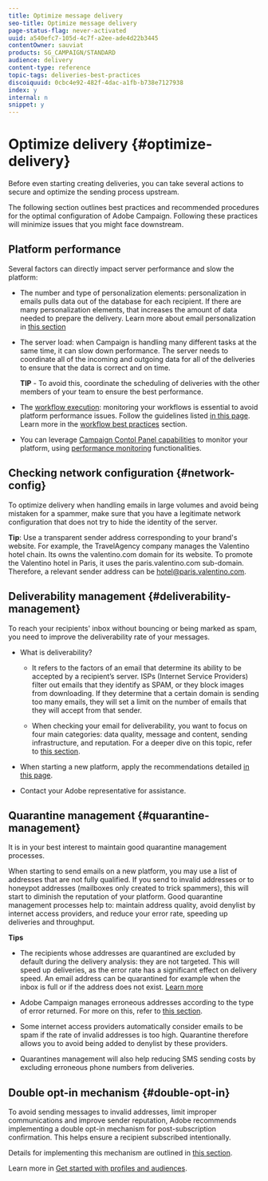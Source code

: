 ```yaml
---
title: Optimize message delivery
seo-title: Optimize message delivery
page-status-flag: never-activated
uuid: a540efc7-105d-4c7f-a2ee-ade4d22b3445
contentOwner: sauviat
products: SG_CAMPAIGN/STANDARD
audience: delivery
content-type: reference
topic-tags: deliveries-best-practices
discoiquuid: 0cbc4e92-482f-4dac-a1fb-b738e7127938
index: y
internal: n
snippet: y
---
```


# Optimize delivery {#optimize-delivery}

Before even starting creating deliveries, you can take several actions to secure and optimize the sending process upstream.

The following section outlines best practices and recommended procedures for the optimal configuration of Adobe Campaign. Following these practices will minimize issues that you might face downstream.

## Platform performance

Several factors can directly impact server performance and slow the platform:

* The number and type of personalization elements: personalization in emails pulls data out of the database for each recipient. If there are many personalization elements, that increases the amount of data needed to prepare the delivery.  Learn more about email personalization in [this section](../../designing/using/personalization.md)

* The server load: when Campaign is handling many different tasks at the same time, it can slow down performance. The server needs to coordinate all of the incoming and outgoing data for all of the deliveries to ensure that the data is correct and on time.

    **TIP** - To avoid this, coordinate the scheduling of deliveries with the other members of your team to ensure the best performance.

* The [workflow execution](../../automating/using/about-workflow-execution.md): monitoring your workflows is essential to avoid platform performance issues. Follow the guidelines listed [in this page](../../automating/using/monitoring-workflow-execution.md). Learn more in the [workflow best practices](../../automating/using/best-practices-workflows.md) section.

* You can leverage [Campaign Contol Panel capabilities](https://docs.adobe.com/content/help/en/control-panel/using/discover-control-panel/key-features.html) to monitor your platform, using [performance monitoring](https://docs.adobe.com/content/help/en/control-panel/using/performance-monitoring/about-performance-monitoring.html) functionalities.

## Checking network configuration {#network-config}

To optimize delivery when handling emails in large volumes and avoid being mistaken for a spammer, make sure that you have a legitimate network configuration that does not try to hide the identity of the server.

**Tip**:  Use a transparent sender address corresponding to your brand's website. For example, the TravelAgency company manages the Valentino hotel chain. Its owns the valentino.com domain for its website. To promote the Valentino hotel in Paris, it uses the paris.valentino.com sub-domain. Therefore, a relevant sender address can be hotel@paris.valentino.com.

## Deliverability management {#deliverability-management}

To reach your recipients' inbox without bouncing or being marked as spam, you need to improve the deliverability rate of your messages.

* What is deliverability?

    * It refers to the factors of an email that determine its ability to be accepted by a recipient’s server. ISPs (Internet Service Providers) filter out emails that they identify as SPAM, or they block images from downloading. If they determine that a certain domain is sending too many emails, they will set a limit on the number of emails that they will accept from that sender.

    * When checking your email for deliverability, you want to focus on four main categories: data quality, message and content, sending infrastructure, and reputation. For a deeper dive on this topic, refer to [this section](../../sending/using/about-deliverability.md).

* When starting a new platform, apply the recommendations detailed [in this page](../../sending/using/starting-new-platform.md).

* Contact your Adobe representative for assistance.

## Quarantine management {#quarantine-management}

It is in your best interest to maintain good quarantine management processes.

When starting to send emails on a new platform, you may use a list of addresses that are not fully qualified. If you send to invalid addresses or to honeypot addresses (mailboxes only created to trick spammers), this will start to diminish the reputation of your platform. Good quarantine management processes help to: maintain address quality, avoid denylist by internet access providers, and reduce your error rate, speeding up deliveries and throughput.

**Tips**

* The recipients whose addresses are quarantined are excluded by default during the delivery analysis: they are not targeted. This will speed up deliveries, as the error rate has a significant effect on delivery speed. An email address can be quarantined for example when the inbox is full or if the address does not exist. [Learn more](../../sending/using/understanding-quarantine-management.md#identifying-quarantined-addresses)

* Adobe Campaign manages erroneous addresses according to the type of error returned. For more on this, refer to [this section](../../sending/using/understanding-quarantine-management.md).

* Some internet access providers automatically consider emails to be spam if the rate of invalid addresses is too high. Quarantine therefore allows you to avoid being added to denylist by these providers.

* Quarantines management will also help reducing SMS sending costs by excluding erroneous phone numbers from deliveries. 

## Double opt-in mechanism {#double-opt-in}

To avoid sending messages to invalid addresses, limit improper communications and improve sender reputation, Adobe recommends implementing a double opt-in mechanism for post-subscription confirmation. This helps ensure a recipient subscribed intentionally.

Details for implementing this mechanism are outlined in [this section](../../audiences/using/about-opt-in-and-opt-out-in-campaign.md).

Learn more in [Get started with profiles and audiences](../../audiences/using/get-started-profiles-and-audiences.md).

